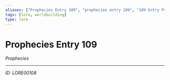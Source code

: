 ```yaml
---
aliases: ["Prophecies Entry 109", "prophecies entry 109", "109 Entry Prophecies"]
tags: [lore, worldbuilding]
type: lore
---
```


# Prophecies Entry 109

*Prophecies*

---
*ID: LORE00108*